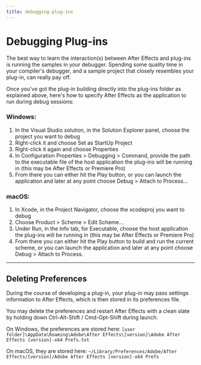 ```yaml
---
title: debugging-plug-ins
---
```


# Debugging Plug-ins

The best way to learn the interaction(s) between After Effects and plug-ins is running the samples in your debugger. Spending some quality time in your compiler's debugger, and a sample project that closely resembles your plug-in, can really pay off.

Once you've got the plug-in building directly into the plug-ins folder as explained above, here's how to specify After Effects as the application to run during debug sessions:

### Windows:

1. In the Visual Studio solution, in the Solution Explorer panel, choose the project you want to debug
2. Right-click it and choose Set as StartUp Project
3. Right-click it again and choose Properties
4. In Configuration Properties > Debugging > Command, provide the path to the executable file of the host application the plug-ins will be running in (this may be After Effects or Premiere Pro)
5. From there you can either hit the Play button, or you can launch the application and later at any point choose Debug > Attach to Process...

### macOS:

1. In Xcode, in the Project Navigator, choose the xcodeproj you want to debug
2. Choose Product > Scheme > Edit Scheme...
3. Under Run, in the Info tab, for Executable, choose the host application the plug-ins will be running in (this may be After Effects or Premiere Pro)
4. From there you can either hit the Play button to build and run the current scheme, or you can launch the application and later at any point choose Debug > Attach to Process.

---

## Deleting Preferences

During the course of developing a plug-in, your plug-in may pass settings information to After Effects, which is then stored in its preferences file.

You may delete the preferences and restart After Effects with a clean slate by holding down Ctrl-Alt-Shift / Cmd-Opt-Shift during launch.

On Windows, the preferences are stored here: `[user folder]\AppData\Roaming\Adobe\After Effects\[version]\Adobe After Effects [version]-x64 Prefs.txt`

On macOS, they are stored here: `~/Library/Preferences/Adobe/After Effects/[version]/Adobe After Effects [version]-x64 Prefs`
